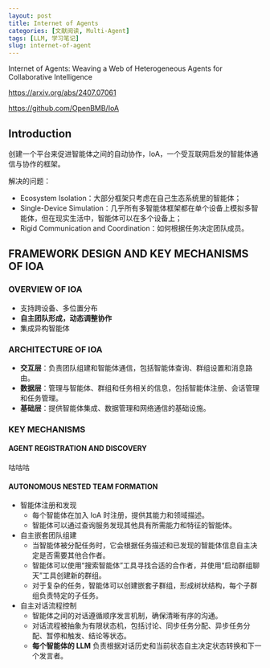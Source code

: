 ```yaml
---
layout: post
title: Internet of Agents
categories: [文献阅读, Multi-Agent]
tags: [LLM, 学习笔记]
slug: internet-of-agent
---
```


Internet of Agents: Weaving a Web of Heterogeneous Agents for Collaborative Intelligence

https://arxiv.org/abs/2407.07061

https://github.com/OpenBMB/IoA

## Introduction

创建一个平台来促进智能体之间的自动协作，IoA，一个受互联网启发的智能体通信与协作的框架。

解决的问题：

- Ecosystem Isolation：大部分框架只考虑在自己生态系统里的智能体；
- Single-Device Simulation：几乎所有多智能体框架都在单个设备上模拟多智能体，但在现实生活中，智能体可以在多个设备上；
- Rigid Communication and Coordination：如何根据任务决定团队成员。

## FRAMEWORK DESIGN AND KEY MECHANISMS OF IOA

### OVERVIEW OF IOA

- 支持跨设备、多位置分布
- **自主团队形成，动态调整协作**
- 集成异构智能体

### ARCHITECTURE OF IOA

- **交互层**：负责团队组建和智能体通信，包括智能体查询、群组设置和消息路由。
- **数据层**：管理与智能体、群组和任务相关的信息，包括智能体注册、会话管理和任务管理。
- **基础层**：提供智能体集成、数据管理和网络通信的基础设施。

###  KEY MECHANISMS

#### AGENT REGISTRATION AND DISCOVERY

咕咕咕

#### AUTONOMOUS NESTED TEAM FORMATION

- 智能体注册和发现
  - 每个智能体在加入 IoA 时注册，提供其能力和领域描述。
  - 智能体可以通过查询服务发现其他具有所需能力和特征的智能体。
- 自主嵌套团队组建
  - 当智能体被分配任务时，它会根据任务描述和已发现的智能体信息自主决定是否需要其他合作者。
  - 智能体可以使用“搜索智能体”工具寻找合适的合作者，并使用“启动群组聊天”工具创建新的群组。
  - 对于复杂的任务，智能体可以创建嵌套子群组，形成树状结构，每个子群组负责特定的子任务。
- 自主对话流程控制
  - 智能体之间的对话遵循顺序发言机制，确保清晰有序的沟通。
  - 对话流程被抽象为有限状态机，包括讨论、同步任务分配、异步任务分配、暂停和触发、结论等状态。
  - **每个智能体的 LLM** 负责根据对话历史和当前状态自主决定状态转换和下一个发言者。
